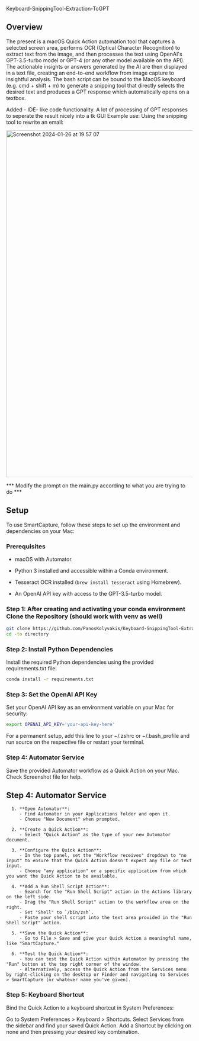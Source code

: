 Keyboard-SnippingTool-Extraction-ToGPT

## Overview
The present is a macOS Quick Action automation tool that captures a selected screen area, performs OCR (Optical Character Recognition) to extract text from the image, and then processes the text using OpenAI's GPT-3.5-turbo model or GPT-4 (or any other model available on the API). The actionable insights or answers generated by the AI are then displayed in a text file, creating an end-to-end workflow from image capture to insightful analysis. The bash script can be bound to the MacOS keyboard (e.g. cmd + shift + m) to generate a snipping tool that directly selects the desired text and produces a GPT response which automatically opens on a textbox.

Added - IDE- like code functionality. A lot of processing of GPT responses to seperate the result nicely into a tk GUI
Example use:
Using the snipping tool to rewrite an email:

<img width="937" alt="Screenshot 2024-01-26 at 19 57 07" src="https://github.com/PanosKolyvakis/Keyboard-SnippingTool-Extraction-ToGPT/assets/114179217/67041fb3-f25d-41e6-a481-22bac283efca">




*** Modify the prompt on the main.py according to what you are trying to do ***
## Setup
To use SmartCapture, follow these steps to set up the environment and dependencies on your Mac:

### Prerequisites
- macOS with Automator.

- Python 3 installed and accessible within a Conda environment.
- Tesseract OCR installed (`brew install tesseract` using Homebrew).
- An OpenAI API key with access to the GPT-3.5-turbo model.

### Step 1: After creating and activating your conda environment Clone the Repository (should work with venv as well)
```bash
git clone https://github.com/PanosKolyvakis/Keyboard-SnippingTool-Extraction-ToGPT
cd -to directory
```

### Step 2: Install Python Dependencies
Install the required Python dependencies using the provided requirements.txt file:

```bash
conda install -r requirements.txt
```
### Step 3: Set the OpenAI API Key
Set your OpenAI API key as an environment variable on your Mac for security:

```bash
export OPENAI_API_KEY='your-api-key-here'
```
For a permanent setup, add this line to your ~/.zshrc or ~/.bash_profile and run source on the respective file or restart your terminal.

### Step 4: Automator Service
Save the provided Automator workflow as a Quick Action on your Mac. Check Screenshot file for help.
## Step 4: Automator Service


      1. **Open Automator**:
         - Find Automator in your Applications folder and open it.
         - Choose "New Document" when prompted.
      
      2. **Create a Quick Action**:
         - Select "Quick Action" as the type of your new Automator document.
      
      3. **Configure the Quick Action**:
         - In the top panel, set the "Workflow receives" dropdown to "no input" to ensure that the Quick Action doesn't expect any file or text input.
         - Choose "any application" or a specific application from which you want the Quick Action to be available.
      
      4. **Add a Run Shell Script Action**:
         - Search for the "Run Shell Script" action in the Actions library on the left side.
         - Drag the "Run Shell Script" action to the workflow area on the right.
         - Set "Shell" to `/bin/zsh`.
         - Paste your shell script into the text area provided in the "Run Shell Script" action.
      
      5. **Save the Quick Action**:
         - Go to File > Save and give your Quick Action a meaningful name, like "SmartCapture."
      
      6. **Test the Quick Action**:
         - You can test the Quick Action within Automator by pressing the "Run" button at the top right corner of the window.
         - Alternatively, access the Quick Action from the Services menu by right-clicking on the desktop or Finder and navigating to Services > SmartCapture (or whatever name you've given).
  



### Step 5: Keyboard Shortcut
Bind the Quick Action to a keyboard shortcut in System Preferences:

Go to System Preferences > Keyboard > Shortcuts.
Select Services from the sidebar and find your saved Quick Action.
Add a Shortcut by clicking on none and then pressing your desired key combination.


